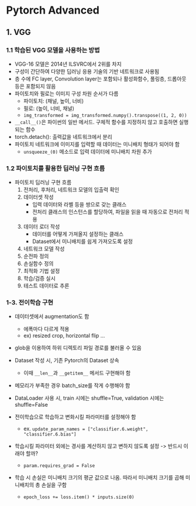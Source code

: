 # Pytorch Advanced

## 1. VGG

### 1.1 학습된 VGG 모델을 사용하는 방법
- VGG-16 모델은 2014년 ILSVRC에서 2위를 차지
- 구성이 간단하여 다양한 딥러닝 응용  기술의 기반 네트워크로 사용됨
- 층 수에 FC layer, Convolution layer는 포함되나 활성화함수, 풀링층, 드롭아웃 등은 포함되지 않음
- 파이토치와 필로는 이미지 구성 차원 순서가 다름
  - 파이토치: (채널, 높이, 너비)
  - 필로: (높이, 너비, 채널)
  - `img_transformed = img_transformed.numpy().transpose((1, 2, 0))`
- `__call__()`은 파이썬의 일반 메서드. 구체적 함수를 지정하지 않고 호출하면 실행되는 함수
- torch.detach(): 출력값을 네트워크에서 분리
- 파이토치 네트워크에 이미지를 입력할 때 데이터는 미니배치 형태가 되어야 함
  - `unsqueeze_(0)` 메소드로 입력 데이터에 미니배치 차원 추가

### 1.2 파이토치를 활용한 딥러닝 구현 흐름
- 파이토치 딥러닝 구현 흐름
   1. 전처리, 후처리, 네트워크 모델의 입출력 확인
   2. 데이터셋 작성
       - 입력 데이터와 라벨 등을 쌍으로 갖는 클래스
       - 전처리 클래스의 인스턴스를 할당하여, 파일을 읽을 때 자동으로 전처리 적용
   3. 데이터 로더 작성
       - 데이터를 어떻게 가져올지 설정하는 클래스
       - Dataset에서 미니배치를 쉽게 가져오도록 설정         
   4. 네트워크 모델 작성
   5. 순전파 정의
   6. 손실함수 정의
   7. 최적화 기법 설정
   8. 학습/검증 실시
   9. 테스트 데이터로 추론


### 1-3. 전이학습 구현
- 데이터셋에서 augmentation도 함
  - 에폭마다 다르게 적용
  - ex) resized crop, horizontal flip ...

- glob을 이용하여 하위 디렉토리 파일 경로를 불러올 수 있음

- Dataset 작성 시, 기존 Pytorch의 Dataset 상속
  - 이때 `__len__`과 `__getitem__` 메서드 구현해야 함

- 메모리가 부족한 경우 batch_size를 작게 수행해야 함
- DataLoader 사용 시, train 시에는 shuffle=True, validation 시에는 shuffle=False

- 전이학습으로 학습하고 변화시킬 파라미터를 설정해야 함
  - ex. `update_param_names = ["classifier.6.weight", "classifier.6.bias"]`
- 학습시킬 파라미터 외에는 경사를 계산하지 않고 변하지 않도록 설정 -> 반드시 이래야 할까?
  - `param.requires_grad = False`

- 학습 시 손실은 미니배치 크기의 평균 값으로 나옴. 따라서 미니배치 크기를 곱해 미니배치의 총 손실을 구함
  - `epoch_loss += loss.item() * inputs.size(0)`